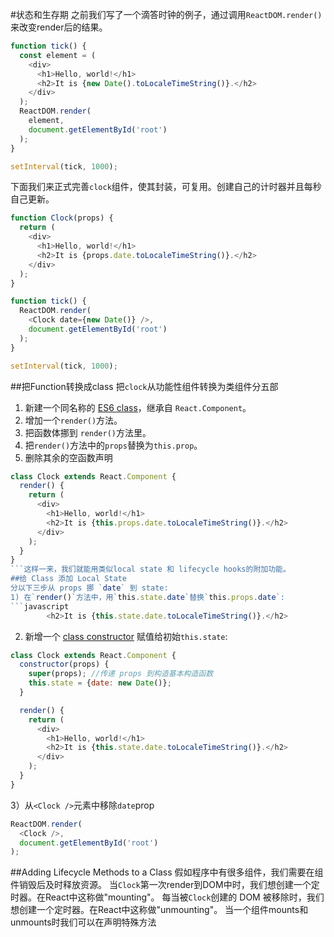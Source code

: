 #状态和生存期
之前我们写了一个滴答时钟的例子，通过调用`ReactDOM.render()`来改变render后的结果。
```javascript
function tick() {
  const element = (
    <div>
      <h1>Hello, world!</h1>
      <h2>It is {new Date().toLocaleTimeString()}.</h2>
    </div>
  );
  ReactDOM.render(
    element,
    document.getElementById('root')
  );
}

setInterval(tick, 1000);
```
下面我们来正式完善`clock`组件，使其封装，可复用。创建自己的计时器并且每秒自己更新。
```javascript
function Clock(props) {
  return (
    <div>
      <h1>Hello, world!</h1>
      <h2>It is {props.date.toLocaleTimeString()}.</h2>
    </div>
  );
}

function tick() {
  ReactDOM.render(
    <Clock date={new Date()} />,
    document.getElementById('root')
  );
}

setInterval(tick, 1000);
```

##把Function转换成class
把`clock`从功能性组件转换为类组件分五部
1. 新建一个同名称的 [ES6 class](https://developer.mozilla.org/en/docs/Web/JavaScript/Reference/Classes)，继承自 `React.Component`。 
2. 增加一个`render()`方法。
3. 把函数体挪到 `render()`方法里。
4. 把`render()`方法中的`props`替换为`this.prop`。
5. 删除其余的空函数声明
```javascript
class Clock extends React.Component {
  render() {
    return (
      <div>
        <h1>Hello, world!</h1>
        <h2>It is {this.props.date.toLocaleTimeString()}.</h2>
      </div>
    );
  }
}
```这样一来，我们就能用类似local state 和 lifecycle hooks的附加功能。
##给 Class 添加 Local State
分以下三步从 props 挪 `date` 到 state:
1) 在`render()`方法中，用`this.state.date`替换`this.props.date`:
```javascript
        <h2>It is {this.state.date.toLocaleTimeString()}.</h2>
```
2) 新增一个 [class constructor](https://developer.mozilla.org/en/docs/Web/JavaScript/Reference/Classes#Constructor) 赋值给初始`this.state`:
```javascript
class Clock extends React.Component {
  constructor(props) {
    super(props); //传递 props 到构造基本构造函数
    this.state = {date: new Date()};
  }

  render() {
    return (
      <div>
        <h1>Hello, world!</h1>
        <h2>It is {this.state.date.toLocaleTimeString()}.</h2>
      </div>
    );
  }
}
```
3）从`<Clock />`元素中移除`date`prop
```javascript
ReactDOM.render(
  <Clock />,
  document.getElementById('root')
);
```
##Adding Lifecycle Methods to a Class
假如程序中有很多组件，我们需要在组件销毁后及时释放资源。
当`Clock`第一次render到DOM中时，我们想创建一个定时器。在React中这称做"mounting"。
每当被`Clock`创建的 DOM 被移除时，我们想创建一个定时器。在React中这称做"unmounting"。
当一个组件mounts和unmounts时我们可以在声明特殊方法



